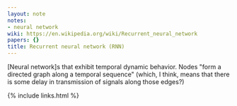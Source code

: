 ```yaml
---
layout: note
notes:
- neural network
wiki: https://en.wikipedia.org/wiki/Recurrent_neural_network
papers: {}
title: Recurrent neural network (RNN)
---
```


[Neural network]s that exhibit temporal dynamic behavior.
Nodes "form a directed graph along a temporal sequence" (which, I think, means that there is some delay
in transmission of signals along those edges?)

{% include links.html %}
